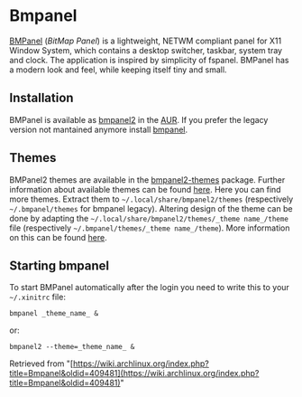 # Bmpanel

[BMPanel](https://code.google.com/p/bmpanel2/) (_BitMap Panel_) is a lightweight, NETWM compliant panel for X11 Window System, which contains a desktop switcher, taskbar, system tray and clock. The application is inspired by simplicity of fspanel. BMPanel has a modern look and feel, while keeping itself tiny and small.

## Installation

BMPanel is available as [bmpanel2](https://aur.archlinux.org/packages/bmpanel2/) in the [AUR](/index.php/AUR "AUR"). If you prefer the legacy version not mantained anymore install [bmpanel](https://aur.archlinux.org/packages/bmpanel/).

## Themes

BMPanel2 themes are available in the [bmpanel2-themes](https://aur.archlinux.org/packages/bmpanel2-themes/) package. Further information about available themes can be found [here](http://code.google.com/p/bmpanel2/wiki/ThemeGallery). Here you can find more themes. Extract them to `~/.local/share/bmpanel2/themes` (respectively `~/.bmpanel/themes` for bmpanel legacy). Altering design of the theme can be done by adapting the `~/.local/share/bmpanel2/themes/_theme name_/theme` file (respectively `~/.bmpanel/themes/_theme name_/theme`). More information on this can be found [here](https://code.google.com/p/bmpanel2/).

## Starting bmpanel

To start BMPanel automatically after the login you need to write this to your `~/.xinitrc` file:

```
bmpanel _theme_name_ &

```

or:

```
bmpanel2 --theme=_theme_name_ &

```

Retrieved from "[https://wiki.archlinux.org/index.php?title=Bmpanel&oldid=409481](https://wiki.archlinux.org/index.php?title=Bmpanel&oldid=409481)"
